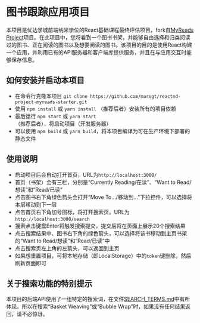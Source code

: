 # 图书跟踪应用项目

本项目是优达学城前端纳米学位的React基础课程最终评估项目，fork自[MyReads Project](https://github.com/udacity/reactnd-project-myreads-starter)项目。在此项目中，您将看到一个图书书架，并能够自由选择和归类阅读过的图书、正在阅读的图书以及想要阅读的图书。该项目的目的是使用React构建一个应用，并利用已有的API服务器和客户端库提供服务，并且在与应用交互时能够保存信息。

## 如何安装并启动本项目

- 在命令行克隆本项目 `git clone https://github.com/marsgt/reactnd-project-myreads-starter.git`
- 使用 `npm install` 或 `yarn install` （推荐后者）安装所有的项目依赖
- 最后运行 `npm start` 或 `yarn start` （推荐后者），将启动项目（开发服务器）
- 可以使用 `npm build` 或 `yarn build`，将本项目编译为可在生产环境下部署的静态文件

## 使用说明

- 启动项目后会自动打开首页，URL为`http://localhost:3000/`
- 首页（书架）会有三栏，分别是“Currently Reading/在读”、“Want to Read/想读”和“Read/已读”
- 点击图书右下角绿色箭头会打开“Move To.../移动到...”下拉控件，可以选择将本层移动到下一层
- 点击首页右下角加号图标，将打开搜索页，URL为`http://localhost:3000/search`
- 搜索点击键盘Enter将触发搜索提交，提交后将在页面上展示20个搜索结果
- 点击搜索结果中、图书右下角的绿色箭头，可以选择将该书移动到主页书架的“Want to Read/想读”和“Read/已读”中
- 点击搜索页左上角的左箭头，可以返回到主页
- 如果想重置项目，可将本地存储（即LocalStorage）中的`token`键删除，然后刷新页面即可

## 关于搜索功能的特别提示

本项目的后端API使用了一组特定的搜索词，在文件[SEARCH_TERMS.md](SEARCH_TERMS.md)中有所体现。所以在搜索“Basket Weaving”或“Bubble Wrap”时，如果没有任何结果返回，请不必惊讶。
